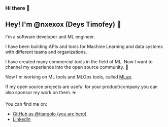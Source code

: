 ### Hi there 👋

## Hey! I'm @nxexox (Deys Timofey) 👋

I'm a software developer and ML engineer.

I have been building APIs and tools for Machine Learning and data systems with different teams and organizations.

I have created many commercial tools in the field of ML. Now I want to channel my experience into the open source community. 🚀

Now I'm working on ML tools and MLOps tools, called [MLup](https://mlup.org).

If my open source projects are useful for your product/company you can also sponsor my work on them. ☕

You can find me on:

* [GitHub as @tiangolo (you are here)](https://github.com/nxexox)
* [LinkedIn](www.linkedin.com/in/nxexox)


<!--
**nxexox/nxexox** is a ✨ _special_ ✨ repository because its `README.md` (this file) appears on your GitHub profile.

Here are some ideas to get you started:

- 🔭 I’m currently working on ...
- 🌱 I’m currently learning ...
- 👯 I’m looking to collaborate on ...
- 🤔 I’m looking for help with ...
- 💬 Ask me about ...
- 📫 How to reach me: ...
- 😄 Pronouns: ...
- ⚡ Fun fact: ...
-->
